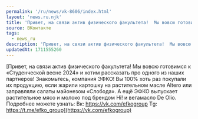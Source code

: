```yaml
---
permalink: '/ru/news/vk-8606/index.html'
layout: 'news.ru.njk'
title: 'Привет, на связи актив физического факультета!  Мы вовсю готовимся к «Студенческой весне 2024» …'
source: ВКонтакте
tags:
  - news_ru
description: 'Привет, на связи актив физического факультета!  Мы вовсю готовимся к «Студенческой весне 2024» …'
updatedAt: 1711555260
---
```

[Привет, на связи актив физического факультета!  Мы вовсю готовимся к «Студенческой весне 2024» и хотим рассказать про одного из наших партнеров!  Знакомьтесь, компания ЭФКО! Вы 100% хоть раз покупали их продукцию, если жарили картошку на растительном масле Altero или заправляли салаты майонезом «Слобода». А ещё ЭФКО выпускает растительное мясо и молоко под брендом Hi! и вегамасло De Olio. 
Подробнее можете узнать:
Вк: https://vk.com/efkogroup
Тg: https://t.me/efko_group](https://vk.com/efkogroup)
